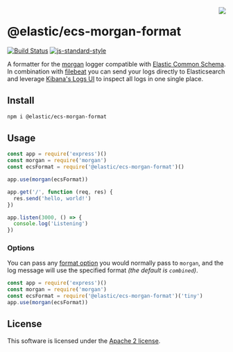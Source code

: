 <img align="right" width="auto" height="auto" src="https://www.elastic.co/static-res/images/elastic-logo-200.png">

# @elastic/ecs-morgan-format

[![Build Status](https://apm-ci.elastic.co/buildStatus/icon?job=apm-agent-nodejs%2Fecs-logging-js-mbp%2Fmaster)](https://apm-ci.elastic.co/job/apm-agent-nodejs/job/ecs-logging-js-mbp/job/master/)  [![js-standard-style](https://img.shields.io/badge/code%20style-standard-brightgreen.svg?style=flat)](http://standardjs.com/)

A formatter for the [morgan](https://www.npmjs.com/package/morgan) logger compatible with [Elastic Common Schema](https://www.elastic.co/guide/en/ecs/current/index.html).<br/>
In combination with [filebeat](https://www.elastic.co/products/beats/filebeat) you can send your logs directly to Elasticsearch and leverage [Kibana's Logs UI](https://www.elastic.co/guide/en/infrastructure/guide/current/logs-ui-overview.html) to inspect all logs in one single place.

## Install
```sh
npm i @elastic/ecs-morgan-format
```

## Usage
```js
const app = require('express')()
const morgan = require('morgan')
const ecsFormat = require('@elastic/ecs-morgan-format')()

app.use(morgan(ecsFormat))

app.get('/', function (req, res) {
  res.send('hello, world!')
})

app.listen(3000, () => {
  console.log('Listening')
})
```

### Options
You can pass any [format option](https://github.com/expressjs/morgan#options) you would normally pass to `morgan`, and the log message will use the specified format *(the default is `combined`)*.
```js
const app = require('express')()
const morgan = require('morgan')
const ecsFormat = require('@elastic/ecs-morgan-format')('tiny')
app.use(morgan(ecsFormat))
```

## License
This software is licensed under the [Apache 2 license](./LICENSE).
